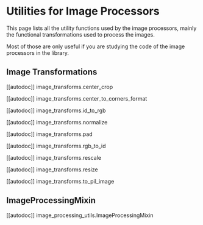 <!--Copyright 2022 The HuggingFace Team. All rights reserved.

Licensed under the Apache License, Version 2.0 (the "License"); you may not use this file except in compliance with
the License. You may obtain a copy of the License at

http://www.apache.org/licenses/LICENSE-2.0

Unless required by applicable law or agreed to in writing, software distributed under the License is distributed on
an "AS IS" BASIS, WITHOUT WARRANTIES OR CONDITIONS OF ANY KIND, either express or implied. See the License for the
specific language governing permissions and limitations under the License.

⚠️ Note that this file is in Markdown but contain specific syntax for our doc-builder (similar to MDX) that may not be
rendered properly in your Markdown viewer.

-->

# Utilities for Image Processors

This page lists all the utility functions used by the image processors, mainly the functional
transformations used to process the images.

Most of those are only useful if you are studying the code of the image processors in the library.

## Image Transformations

[[autodoc]] image_transforms.center_crop

[[autodoc]] image_transforms.center_to_corners_format

[[autodoc]] image_transforms.id_to_rgb

[[autodoc]] image_transforms.normalize

[[autodoc]] image_transforms.pad

[[autodoc]] image_transforms.rgb_to_id

[[autodoc]] image_transforms.rescale

[[autodoc]] image_transforms.resize

[[autodoc]] image_transforms.to_pil_image

## ImageProcessingMixin

[[autodoc]] image_processing_utils.ImageProcessingMixin
